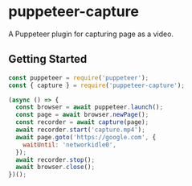 # puppeteer-capture

A Puppeteer plugin for capturing page as a video.

## Getting Started

```js
const puppeteer = require('puppeteer');
const { capture } = require('puppeteer-capture');

(async () => {
  const browser = await puppeteer.launch();
  const page = await browser.newPage();
  const recorder = await capture(page);
  await recorder.start('capture.mp4');
  await page.goto('https://google.com', {
    waitUntil: 'networkidle0',
  });
  await recorder.stop();
  await browser.close();
})();
```
